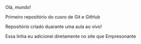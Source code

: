 Olá, mundo!

Primeiro repositório do cusro de Git e GitHub 

Repositório criado duarante uma aula ao vivo!

Essa linha eu adicionei diretamente no site que Empresonante 
